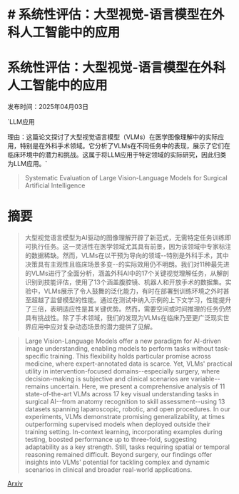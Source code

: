 # # 系统性评估：大型视觉-语言模型在外科人工智能中的应用
# 系统性评估：大型视觉-语言模型在外科人工智能中的应用

发布时间：2025年04月03日

`LLM应用

理由：这篇论文探讨了大型视觉语言模型（VLMs）在医学图像理解中的实际应用，特别是在外科手术领域。它分析了VLMs在不同任务中的表现，展示了它们在临床环境中的潜力和挑战。这属于将LLM应用于特定领域的实际研究，因此归类为LLM应用。`

> Systematic Evaluation of Large Vision-Language Models for Surgical Artificial Intelligence

# 摘要

> 大型视觉语言模型为AI驱动的图像理解开辟了新范式，无需特定任务训练即可执行任务。这一灵活性在医学领域尤其具有前景，因为该领域中专家标注的数据稀缺。然而，VLMs在以干预为导向的领域--特别是外科手术，其中决策具有主观性且临床场景多变--的实际效用仍不明朗。我们对11种最先进的VLMs进行了全面分析，涵盖外科AI中的17个关键视觉理解任务，从解剖识别到技能评估，使用了13个涵盖腹腔镜、机器人和开放手术的数据集。实验中，VLMs展示了令人鼓舞的泛化能力，有时在部署到训练环境之外时甚至超越了监督模型的性能。通过在测试中纳入示例的上下文学习，性能提升了三倍，表明适应性是其关键优势。然而，需要空间或时间推理的任务仍然具有挑战性。除了手术领域，我们的发现为VLMs在临床乃至更广泛现实世界应用中应对复杂动态场景的潜力提供了见解。

> Large Vision-Language Models offer a new paradigm for AI-driven image understanding, enabling models to perform tasks without task-specific training. This flexibility holds particular promise across medicine, where expert-annotated data is scarce. Yet, VLMs' practical utility in intervention-focused domains--especially surgery, where decision-making is subjective and clinical scenarios are variable--remains uncertain. Here, we present a comprehensive analysis of 11 state-of-the-art VLMs across 17 key visual understanding tasks in surgical AI--from anatomy recognition to skill assessment--using 13 datasets spanning laparoscopic, robotic, and open procedures. In our experiments, VLMs demonstrate promising generalizability, at times outperforming supervised models when deployed outside their training setting. In-context learning, incorporating examples during testing, boosted performance up to three-fold, suggesting adaptability as a key strength. Still, tasks requiring spatial or temporal reasoning remained difficult. Beyond surgery, our findings offer insights into VLMs' potential for tackling complex and dynamic scenarios in clinical and broader real-world applications.

[Arxiv](https://arxiv.org/abs/2504.02799)